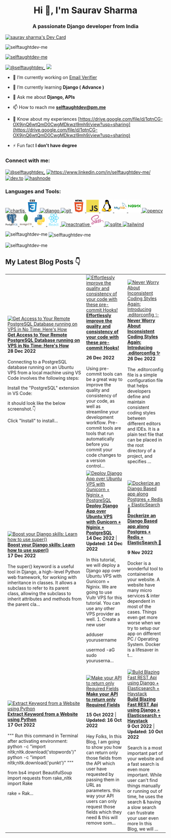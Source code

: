 <h1 align="center">Hi 👋, I'm Saurav Sharma</h1>
<h3 align="center">A passionate Django developer from India</h3>

<a href="https://app.daily.dev/sauravsharma"><img src="https://api.daily.dev/devcards/4e03763856514e05aec22380584985ad.png?r=qxz" width="400" alt="saurav sharma's Dev Card"/></a>

<p align="left"> <img src="https://komarev.com/ghpvc/?username=selftaughtdev-me&label=Profile%20views&color=0e75b6&style=flat" alt="selftaughtdev-me" /> </p>

<p align="left"> <a href="https://github.com/ryo-ma/github-profile-trophy"><img src="https://github-profile-trophy.vercel.app/?username=selftaughtdev-me" alt="selftaughtdev-me" /></a> </p>

<p align="left"> <a href="https://twitter.com/selftaughtdev_" target="blank"><img src="https://img.shields.io/twitter/follow/selftaughtdev_?logo=twitter&style=for-the-badge" alt="@selftaughtdev_" /></a>
<a href="https://peerlist.io/saurav_sharma">
  <img src="https://github-readme-badge.peerlist.io/api/saurav_sharma?style=for-the-badge" >
</a>
</p>


- 🔭 I’m currently working on [Email Verifier](https://emailverifier.co/)

- 🌱 I’m currently learning **Django ( Advance )**

- 💬 Ask me about **Django, APIs**

- 📫 How to reach me **selftaughtdev@pm.me**

- 📄 Know about my experiences [https://drive.google.com/file/d/1qtnCG-OX9jnQ6wtQmD0CwgMDkwzl9mh9/view?usp=sharing](https://drive.google.com/file/d/1qtnCG-OX9jnQ6wtQmD0CwgMDkwzl9mh9/view?usp=sharing)

- ⚡ Fun fact **I don't have degree**

<h3 align="left">Connect with me:</h3>
<p align="left">
<a href="https://twitter.com/@selftaughtdev_" target="blank"><img align="center" src="https://raw.githubusercontent.com/rahuldkjain/github-profile-readme-generator/master/src/images/icons/Social/twitter.svg" alt="@selftaughtdev_" height="30" width="40" /></a>
<a href="https://linkedin.com/in/selftaughtdev-me/" target="blank"><img align="center" src="https://raw.githubusercontent.com/rahuldkjain/github-profile-readme-generator/master/src/images/icons/Social/linked-in-alt.svg" alt="https://www.linkedin.com/in/selftaughtdev-me/" height="30" width="40" /></a>
<a href="https://dev.to/selftaughtdev" target="blank"><img align="center" src="https://dev-to-uploads.s3.amazonaws.com/uploads/logos/resized_logo_UQww2soKuUsjaOGNB38o.png" alt="dev.to" height="30" width="40" /></a>
  <a href="https://hashnode.com/@selftaughtdev" target="blank"><img align="center" src="https://cdn.svarun.dev/common/hashnode/icon.png" alt="hashnode" height="30" width="40" /></a>
</p>

<h3 align="left">Languages and Tools:</h3>
<p align="left"> <a href="https://www.chartjs.org" target="_blank" rel="noreferrer"> <img src="https://www.chartjs.org/media/logo-title.svg" alt="chartjs" width="40" height="40"/> </a> <a href="https://www.w3schools.com/css/" target="_blank" rel="noreferrer"> <img src="https://raw.githubusercontent.com/devicons/devicon/master/icons/css3/css3-original-wordmark.svg" alt="css3" width="40" height="40"/> </a> <a href="https://www.djangoproject.com/" target="_blank" rel="noreferrer"> <img src="https://cdn.worldvectorlogo.com/logos/django.svg" alt="django" width="40" height="40"/> </a> <a href="https://git-scm.com/" target="_blank" rel="noreferrer"> <img src="https://www.vectorlogo.zone/logos/git-scm/git-scm-icon.svg" alt="git" width="40" height="40"/> </a> <a href="https://www.w3.org/html/" target="_blank" rel="noreferrer"> <img src="https://raw.githubusercontent.com/devicons/devicon/master/icons/html5/html5-original-wordmark.svg" alt="html5" width="40" height="40"/> </a> <a href="https://developer.mozilla.org/en-US/docs/Web/JavaScript" target="_blank" rel="noreferrer"> <img src="https://raw.githubusercontent.com/devicons/devicon/master/icons/javascript/javascript-original.svg" alt="javascript" width="40" height="40"/> </a> <a href="https://www.linux.org/" target="_blank" rel="noreferrer"> <img src="https://raw.githubusercontent.com/devicons/devicon/master/icons/linux/linux-original.svg" alt="linux" width="40" height="40"/> </a> <a href="https://www.mysql.com/" target="_blank" rel="noreferrer"> <img src="https://raw.githubusercontent.com/devicons/devicon/master/icons/mysql/mysql-original-wordmark.svg" alt="mysql" width="40" height="40"/> </a> <a href="https://www.nginx.com" target="_blank" rel="noreferrer"> <img src="https://raw.githubusercontent.com/devicons/devicon/master/icons/nginx/nginx-original.svg" alt="nginx" width="40" height="40"/> </a> <a href="https://opencv.org/" target="_blank" rel="noreferrer"> <img src="https://www.vectorlogo.zone/logos/opencv/opencv-icon.svg" alt="opencv" width="40" height="40"/> </a> <a href="https://www.postgresql.org" target="_blank" rel="noreferrer"> <img src="https://raw.githubusercontent.com/devicons/devicon/master/icons/postgresql/postgresql-original-wordmark.svg" alt="postgresql" width="40" height="40"/> </a><a href="https://www.mongodb.com/" target="_blank" rel="noreferrer"> <img src="https://raw.githubusercontent.com/devicons/devicon/master/icons/mongodb/mongodb-original-wordmark.svg" alt="mongodb" width="40" height="40"/> </a>  <a href="https://www.python.org" target="_blank" rel="noreferrer"> <img src="https://raw.githubusercontent.com/devicons/devicon/master/icons/python/python-original.svg" alt="python" width="40" height="40"/> </a> <a href="https://reactjs.org/" target="_blank" rel="noreferrer"> <img src="https://raw.githubusercontent.com/devicons/devicon/master/icons/react/react-original-wordmark.svg" alt="react" width="40" height="40"/> </a> <a href="https://reactnative.dev/" target="_blank" rel="noreferrer"> <img src="https://reactnative.dev/img/header_logo.svg" alt="reactnative" width="40" height="40"/> </a> <a href="https://sass-lang.com" target="_blank" rel="noreferrer"> <img src="https://raw.githubusercontent.com/devicons/devicon/master/icons/sass/sass-original.svg" alt="sass" width="40" height="40"/> </a> <a href="https://www.sqlite.org/" target="_blank" rel="noreferrer"> <img src="https://www.vectorlogo.zone/logos/sqlite/sqlite-icon.svg" alt="sqlite" width="40" height="40"/> </a> <a href="https://tailwindcss.com/" target="_blank" rel="noreferrer"> <img src="https://www.vectorlogo.zone/logos/tailwindcss/tailwindcss-icon.svg" alt="tailwind" width="40" height="40"/> </a> </p>

<p><img align="left" src="https://github-readme-stats.vercel.app/api/top-langs?username=selftaughtdev-me&show_icons=true&locale=en&layout=compact" alt="selftaughtdev-me" /></p>

<p>&nbsp;<img align="center" src="https://github-readme-stats.vercel.app/api?username=selftaughtdev-me&show_icons=true&locale=en" alt="selftaughtdev-me" /></p>

<p><img align="center" src="https://github-readme-streak-stats.herokuapp.com/?user=selftaughtdev-me&" alt="selftaughtdev-me" /></p>

## My Latest Blog Posts 👇
<!-- HASHNODE_BLOG:START -->
<table><tr><td><a href="https://selftaughtdev.hashnode.dev/get-access-to-your-remote-postgresql-database-running-on-vps-in-no-time-heres-how-clc72z3wy000308md3lyhd3s2" title="Get Access to Your Remote PostgreSQL Database running on VPS in No Time: Here's How"><img src="https://cdn.hashnode.com/res/hashnode/image/upload/v1672197027277/df6cee5e-babb-4afc-bca7-39a6b85e2ab8.png" alt="Get Access to Your Remote PostgreSQL Database running on VPS in No Time: Here's How"   /></a>
<a href="https://selftaughtdev.hashnode.dev/get-access-to-your-remote-postgresql-database-running-on-vps-in-no-time-heres-how-clc72z3wy000308md3lyhd3s2" title="Get Access to Your Remote PostgreSQL Database running on VPS in No Time: Here's How"><strong>Get Access to Your Remote PostgreSQL Database running on VPS in No Time: Here's How</strong></a>
<div><strong>28 Dec 2022</strong></div>
<br/> Connecting to a PostgreSQL database running on an Ubuntu VPS from a local machine using VS Code involves the following steps:

Install the "PostgreSQL" extension in VS Code:

it should look like the below screenshot.👇
  
  Click "Install" to install...</td><td><a href="https://selftaughtdev.hashnode.dev/effortlessly-improve-the-quality-and-consistency-of-your-code-with-these-pre-commit-hooks-clc4tc50d000008mi6ks90hc3" title="Effortlessly improve the quality and consistency of your code with these pre-commit Hooks!"><img src="https://cdn.hashnode.com/res/hashnode/image/upload/v1672059915655/c6e449c1-46d5-4b5e-8d15-7de1c6c1c4bf.png" alt="Effortlessly improve the quality and consistency of your code with these pre-commit Hooks!"   /></a>
<a href="https://selftaughtdev.hashnode.dev/effortlessly-improve-the-quality-and-consistency-of-your-code-with-these-pre-commit-hooks-clc4tc50d000008mi6ks90hc3" title="Effortlessly improve the quality and consistency of your code with these pre-commit Hooks!"><strong>Effortlessly improve the quality and consistency of your code with these pre-commit Hooks!</strong></a>
<div><strong>26 Dec 2022</strong></div>
<br/> Using pre-commit tools can be a great way to improve the quality and consistency of your code, as well as streamline your development workflow. Pre-commit tools are tools that run automatically before you commit your code changes to a version control...</td><td><a href="https://selftaughtdev.hashnode.dev/never-worry-about-inconsistent-coding-styles-again-introducing-editorconfig-clc4ry9qy000p08l66z69g2fk" title="Never Worry About Inconsistent Coding Styles Again: Introducing .editorconfig ✨"><img src="https://cdn.hashnode.com/res/hashnode/image/upload/v1672056795233/19995665-4584-427a-bc96-f188dd3d4f9e.png" alt="Never Worry About Inconsistent Coding Styles Again: Introducing .editorconfig ✨"   /></a>
<a href="https://selftaughtdev.hashnode.dev/never-worry-about-inconsistent-coding-styles-again-introducing-editorconfig-clc4ry9qy000p08l66z69g2fk" title="Never Worry About Inconsistent Coding Styles Again: Introducing .editorconfig ✨"><strong>Never Worry About Inconsistent Coding Styles Again: Introducing .editorconfig ✨</strong></a>
<div><strong>26 Dec 2022</strong></div>
<br/> The .editorconfig file is a simple configuration file that helps developers define and maintain consistent coding styles between different editors and IDEs. It is a plain text file that can be placed in the root directory of a project, and specifies ...</td></tr><tr><td><a href="https://selftaughtdev.hashnode.dev/boost-your-django-skills-learn-how-to-use-super-clbs4z9ci000908ig5k6w79z7" title="Boost your Django skills: Learn how to use super()"><img src="https://cdn.hashnode.com/res/hashnode/image/upload/v1671293268493/TluYVsnJo.png" alt="Boost your Django skills: Learn how to use super()"   /></a>
<a href="https://selftaughtdev.hashnode.dev/boost-your-django-skills-learn-how-to-use-super-clbs4z9ci000908ig5k6w79z7" title="Boost your Django skills: Learn how to use super()"><strong>Boost your Django skills: Learn how to use super()</strong></a>
<div><strong>17 Dec 2022</strong></div>
<br/> The super() keyword is a useful tool in Django, a high-level Python web framework, for working with inheritance in classes. It allows a subclass to refer to its parent class, allowing the subclass to inherit attributes and methods from the parent cla...</td><td><a href="https://selftaughtdev.hashnode.dev/deploy-django-app-over-ubuntu-vps-with-gunicorn-nginix-postgresql-clbn7j4n9000008l46jgi858g" title="Deploy Django App over Ubuntu VPS with Gunicorn + Nginix + PostgreSQL"><img src="https://cdn.hashnode.com/res/hashnode/image/upload/v1670779013693/igLOJ9a3b.png" alt="Deploy Django App over Ubuntu VPS with Gunicorn + Nginix + PostgreSQL"   /></a>
<a href="https://selftaughtdev.hashnode.dev/deploy-django-app-over-ubuntu-vps-with-gunicorn-nginix-postgresql-clbn7j4n9000008l46jgi858g" title="Deploy Django App over Ubuntu VPS with Gunicorn + Nginix + PostgreSQL"><strong>Deploy Django App over Ubuntu VPS with Gunicorn + Nginix + PostgreSQL</strong></a>
<div><strong>14 Dec 2022</strong> | <strong>Updated: 14 Dec 2022</strong></div>
<br/> In this tutorial, we will deploy a Django app over Ubuntu VPS with Gunicorn + Nginix. We are going to use Vultr VPS for this tutorial. You can use any other VPS provider as well.
1. Create a new user

adduser yourusername

usermod -aG sudo youruserna...</td><td><a href="https://selftaughtdev.hashnode.dev/dockerize-an-django-based-app-along-postgres-redis-elasticsearch-cla9so4wc000c08mi7oq9dxln" title="Dockerize an Django Based app along Postgres + Redis + ElasticSearch 🚀"><img src="https://cdn.hashnode.com/res/hashnode/image/upload/v1668005110826/0khOAsES3.png" alt="Dockerize an Django Based app along Postgres + Redis + ElasticSearch 🚀"   /></a>
<a href="https://selftaughtdev.hashnode.dev/dockerize-an-django-based-app-along-postgres-redis-elasticsearch-cla9so4wc000c08mi7oq9dxln" title="Dockerize an Django Based app along Postgres + Redis + ElasticSearch 🚀"><strong>Dockerize an Django Based app along Postgres + Redis + ElasticSearch 🚀</strong></a>
<div><strong>9 Nov 2022</strong></div>
<br/> Docker is a wonderful tool to containerise your website. A website have many micro services & inter dependent in most of the cases. Things even get more worse when we try to setup our app on different PC / Operating System. Docker is a lifesaver in t...</td></tr><tr><td><a href="https://selftaughtdev.hashnode.dev/extract-keyword-from-a-website-using-python-cl9cs73c8000g09mh15dkamaz" title="Extract Keyword from a Website using Python"><img src="https://cdn.hashnode.com/res/hashnode/image/unsplash/OqtafYT5kTw/upload/v1666011298864/hpTywrXfY.jpeg" alt="Extract Keyword from a Website using Python"   /></a>
<a href="https://selftaughtdev.hashnode.dev/extract-keyword-from-a-website-using-python-cl9cs73c8000g09mh15dkamaz" title="Extract Keyword from a Website using Python"><strong>Extract Keyword from a Website using Python</strong></a>
<div><strong>17 Oct 2022</strong></div>
<br/> """
Run this command in Terminal after activating environment:
python -c "import nltk;nltk.download('stopwords')"
python -c "import nltk;nltk.download('punkt')"
"""

from bs4 import BeautifulSoup
import requests
from rake_nltk import Rake

rake = Rak...</td><td><a href="https://selftaughtdev.hashnode.dev/make-your-api-to-return-only-required-fields-cl99mjf7x000v09le4z3ebylk" title="Make your API to return only Required Fields"><img src="https://cdn.hashnode.com/res/hashnode/image/upload/v1665814048048/z0K-pHpvv.png" alt="Make your API to return only Required Fields"   /></a>
<a href="https://selftaughtdev.hashnode.dev/make-your-api-to-return-only-required-fields-cl99mjf7x000v09le4z3ebylk" title="Make your API to return only Required Fields"><strong>Make your API to return only Required Fields</strong></a>
<div><strong>15 Oct 2022</strong> | <strong>Updated: 16 Oct 2022</strong></div>
<br/> Hey Folks,
In this Blog, I am going to show you how can return only those fields from the API which user have requested by passing them in URL as parameters. this way your API users can only request those fields which they need & this will remove som...</td><td><a href="https://selftaughtdev.hashnode.dev/build-blazing-fast-rest-api-using-django-elasticsearch-haystack-cl91ewbs0001809l37c4v9aa0" title="Build Blazing Fast REST Api using Django + Elasticsearch + Haystack"><img src="https://cdn.hashnode.com/res/hashnode/image/upload/v1665312683355/ONoaS3v96.png" alt="Build Blazing Fast REST Api using Django + Elasticsearch + Haystack"   /></a>
<a href="https://selftaughtdev.hashnode.dev/build-blazing-fast-rest-api-using-django-elasticsearch-haystack-cl91ewbs0001809l37c4v9aa0" title="Build Blazing Fast REST Api using Django + Elasticsearch + Haystack"><strong>Build Blazing Fast REST Api using Django + Elasticsearch + Haystack</strong></a>
<div><strong>9 Oct 2022</strong> | <strong>Updated: 10 Oct 2022</strong></div>
<br/> Search is a most important part of your website and a fast search is even more important. While user can't find things manually or running out of time, he uses the search & having a slow search can frustrate your user even more
In this Blog, we will ...</td></tr></table>
<!-- HASHNODE_BLOG:END -->

